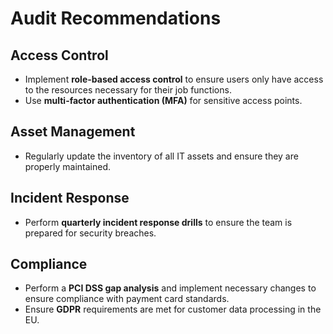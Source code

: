 # Audit Recommendations

## Access Control

- Implement **role-based access control** to ensure users only have access to the resources necessary for their job functions.
- Use **multi-factor authentication (MFA)** for sensitive access points.

## Asset Management

- Regularly update the inventory of all IT assets and ensure they are properly maintained.

## Incident Response

- Perform **quarterly incident response drills** to ensure the team is prepared for security breaches.

## Compliance

- Perform a **PCI DSS gap analysis** and implement necessary changes to ensure compliance with payment card standards.
- Ensure **GDPR** requirements are met for customer data processing in the EU.
